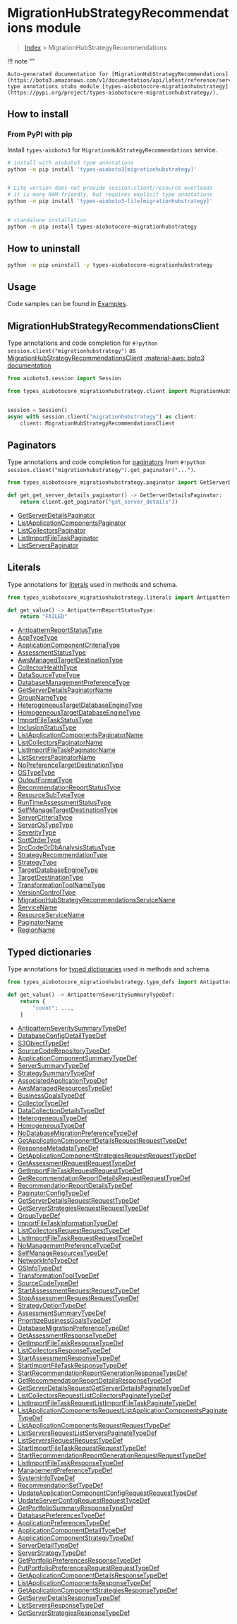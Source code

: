 # MigrationHubStrategyRecommendations module

> [Index](../README.md) > MigrationHubStrategyRecommendations


!!! note ""

    Auto-generated documentation for [MigrationHubStrategyRecommendations](https://boto3.amazonaws.com/v1/documentation/api/latest/reference/services/migrationhubstrategy.html#MigrationHubStrategyRecommendations)
    type annotations stubs module [types-aiobotocore-migrationhubstrategy](https://pypi.org/project/types-aiobotocore-migrationhubstrategy/).

## How to install



### From PyPI with pip

Install `types-aioboto3` for `MigrationHubStrategyRecommendations` service.

```bash
# install with aioboto3 type annotations
python -m pip install 'types-aioboto3[migrationhubstrategy]'


# Lite version does not provide session.client/resource overloads
# it is more RAM-friendly, but requires explicit type annotations
python -m pip install 'types-aioboto3-lite[migrationhubstrategy]'


# standalone installation
python -m pip install types-aiobotocore-migrationhubstrategy
```



## How to uninstall

```bash
python -m pip uninstall -y types-aiobotocore-migrationhubstrategy
```

## Usage

Code samples can be found in [Examples](./usage.md).

## MigrationHubStrategyRecommendationsClient

Type annotations and code completion for  `#!python session.client("migrationhubstrategy")` as [MigrationHubStrategyRecommendationsClient](./client.md)
[:material-aws: boto3 documentation](https://boto3.amazonaws.com/v1/documentation/api/latest/reference/services/migrationhubstrategy.html#MigrationHubStrategyRecommendations.Client)

```python title="Usage example"
from aioboto3.session import Session

from types_aiobotocore_migrationhubstrategy.client import MigrationHubStrategyRecommendationsClient


session = Session()
async with session.client("migrationhubstrategy") as client:
    client: MigrationHubStrategyRecommendationsClient
```


## Paginators

Type annotations and code completion for
[paginators](./paginators.md)
from `#!python session.client("migrationhubstrategy").get_paginator("...")`.

```python title="Usage example"
from types_aiobotocore_migrationhubstrategy.paginator import GetServerDetailsPaginator

def get_get_server_details_paginator() -> GetServerDetailsPaginator:
    return client.get_paginator("get_server_details"))
```

- [GetServerDetailsPaginator](./paginators.md#getserverdetailspaginator)
- [ListApplicationComponentsPaginator](./paginators.md#listapplicationcomponentspaginator)
- [ListCollectorsPaginator](./paginators.md#listcollectorspaginator)
- [ListImportFileTaskPaginator](./paginators.md#listimportfiletaskpaginator)
- [ListServersPaginator](./paginators.md#listserverspaginator)








## Literals

Type annotations for [literals](./literals.md) used in methods and schema.

```python title="Usage example"
from types_aiobotocore_migrationhubstrategy.literals import AntipatternReportStatusType

def get_value() -> AntipatternReportStatusType:
    return "FAILED"
```

- [AntipatternReportStatusType](./literals.md#antipatternreportstatustype)
- [AppTypeType](./literals.md#apptypetype)
- [ApplicationComponentCriteriaType](./literals.md#applicationcomponentcriteriatype)
- [AssessmentStatusType](./literals.md#assessmentstatustype)
- [AwsManagedTargetDestinationType](./literals.md#awsmanagedtargetdestinationtype)
- [CollectorHealthType](./literals.md#collectorhealthtype)
- [DataSourceTypeType](./literals.md#datasourcetypetype)
- [DatabaseManagementPreferenceType](./literals.md#databasemanagementpreferencetype)
- [GetServerDetailsPaginatorName](./literals.md#getserverdetailspaginatorname)
- [GroupNameType](./literals.md#groupnametype)
- [HeterogeneousTargetDatabaseEngineType](./literals.md#heterogeneoustargetdatabaseenginetype)
- [HomogeneousTargetDatabaseEngineType](./literals.md#homogeneoustargetdatabaseenginetype)
- [ImportFileTaskStatusType](./literals.md#importfiletaskstatustype)
- [InclusionStatusType](./literals.md#inclusionstatustype)
- [ListApplicationComponentsPaginatorName](./literals.md#listapplicationcomponentspaginatorname)
- [ListCollectorsPaginatorName](./literals.md#listcollectorspaginatorname)
- [ListImportFileTaskPaginatorName](./literals.md#listimportfiletaskpaginatorname)
- [ListServersPaginatorName](./literals.md#listserverspaginatorname)
- [NoPreferenceTargetDestinationType](./literals.md#nopreferencetargetdestinationtype)
- [OSTypeType](./literals.md#ostypetype)
- [OutputFormatType](./literals.md#outputformattype)
- [RecommendationReportStatusType](./literals.md#recommendationreportstatustype)
- [ResourceSubTypeType](./literals.md#resourcesubtypetype)
- [RunTimeAssessmentStatusType](./literals.md#runtimeassessmentstatustype)
- [SelfManageTargetDestinationType](./literals.md#selfmanagetargetdestinationtype)
- [ServerCriteriaType](./literals.md#servercriteriatype)
- [ServerOsTypeType](./literals.md#serverostypetype)
- [SeverityType](./literals.md#severitytype)
- [SortOrderType](./literals.md#sortordertype)
- [SrcCodeOrDbAnalysisStatusType](./literals.md#srccodeordbanalysisstatustype)
- [StrategyRecommendationType](./literals.md#strategyrecommendationtype)
- [StrategyType](./literals.md#strategytype)
- [TargetDatabaseEngineType](./literals.md#targetdatabaseenginetype)
- [TargetDestinationType](./literals.md#targetdestinationtype)
- [TransformationToolNameType](./literals.md#transformationtoolnametype)
- [VersionControlType](./literals.md#versioncontroltype)
- [MigrationHubStrategyRecommendationsServiceName](./literals.md#migrationhubstrategyrecommendationsservicename)
- [ServiceName](./literals.md#servicename)
- [ResourceServiceName](./literals.md#resourceservicename)
- [PaginatorName](./literals.md#paginatorname)
- [RegionName](./literals.md#regionname)




## Typed dictionaries

Type annotations for [typed dictionaries](./type_defs.md) used in methods and schema.

```python title="Usage example"
from types_aiobotocore_migrationhubstrategy.type_defs import AntipatternSeveritySummaryTypeDef

def get_value() -> AntipatternSeveritySummaryTypeDef:
    return {
        "count": ...,
    }
```

- [AntipatternSeveritySummaryTypeDef](./type_defs.md#antipatternseveritysummarytypedef)
- [DatabaseConfigDetailTypeDef](./type_defs.md#databaseconfigdetailtypedef)
- [S3ObjectTypeDef](./type_defs.md#s3objecttypedef)
- [SourceCodeRepositoryTypeDef](./type_defs.md#sourcecoderepositorytypedef)
- [ApplicationComponentSummaryTypeDef](./type_defs.md#applicationcomponentsummarytypedef)
- [ServerSummaryTypeDef](./type_defs.md#serversummarytypedef)
- [StrategySummaryTypeDef](./type_defs.md#strategysummarytypedef)
- [AssociatedApplicationTypeDef](./type_defs.md#associatedapplicationtypedef)
- [AwsManagedResourcesTypeDef](./type_defs.md#awsmanagedresourcestypedef)
- [BusinessGoalsTypeDef](./type_defs.md#businessgoalstypedef)
- [CollectorTypeDef](./type_defs.md#collectortypedef)
- [DataCollectionDetailsTypeDef](./type_defs.md#datacollectiondetailstypedef)
- [HeterogeneousTypeDef](./type_defs.md#heterogeneoustypedef)
- [HomogeneousTypeDef](./type_defs.md#homogeneoustypedef)
- [NoDatabaseMigrationPreferenceTypeDef](./type_defs.md#nodatabasemigrationpreferencetypedef)
- [GetApplicationComponentDetailsRequestRequestTypeDef](./type_defs.md#getapplicationcomponentdetailsrequestrequesttypedef)
- [ResponseMetadataTypeDef](./type_defs.md#responsemetadatatypedef)
- [GetApplicationComponentStrategiesRequestRequestTypeDef](./type_defs.md#getapplicationcomponentstrategiesrequestrequesttypedef)
- [GetAssessmentRequestRequestTypeDef](./type_defs.md#getassessmentrequestrequesttypedef)
- [GetImportFileTaskRequestRequestTypeDef](./type_defs.md#getimportfiletaskrequestrequesttypedef)
- [GetRecommendationReportDetailsRequestRequestTypeDef](./type_defs.md#getrecommendationreportdetailsrequestrequesttypedef)
- [RecommendationReportDetailsTypeDef](./type_defs.md#recommendationreportdetailstypedef)
- [PaginatorConfigTypeDef](./type_defs.md#paginatorconfigtypedef)
- [GetServerDetailsRequestRequestTypeDef](./type_defs.md#getserverdetailsrequestrequesttypedef)
- [GetServerStrategiesRequestRequestTypeDef](./type_defs.md#getserverstrategiesrequestrequesttypedef)
- [GroupTypeDef](./type_defs.md#grouptypedef)
- [ImportFileTaskInformationTypeDef](./type_defs.md#importfiletaskinformationtypedef)
- [ListCollectorsRequestRequestTypeDef](./type_defs.md#listcollectorsrequestrequesttypedef)
- [ListImportFileTaskRequestRequestTypeDef](./type_defs.md#listimportfiletaskrequestrequesttypedef)
- [NoManagementPreferenceTypeDef](./type_defs.md#nomanagementpreferencetypedef)
- [SelfManageResourcesTypeDef](./type_defs.md#selfmanageresourcestypedef)
- [NetworkInfoTypeDef](./type_defs.md#networkinfotypedef)
- [OSInfoTypeDef](./type_defs.md#osinfotypedef)
- [TransformationToolTypeDef](./type_defs.md#transformationtooltypedef)
- [SourceCodeTypeDef](./type_defs.md#sourcecodetypedef)
- [StartAssessmentRequestRequestTypeDef](./type_defs.md#startassessmentrequestrequesttypedef)
- [StopAssessmentRequestRequestTypeDef](./type_defs.md#stopassessmentrequestrequesttypedef)
- [StrategyOptionTypeDef](./type_defs.md#strategyoptiontypedef)
- [AssessmentSummaryTypeDef](./type_defs.md#assessmentsummarytypedef)
- [PrioritizeBusinessGoalsTypeDef](./type_defs.md#prioritizebusinessgoalstypedef)
- [DatabaseMigrationPreferenceTypeDef](./type_defs.md#databasemigrationpreferencetypedef)
- [GetAssessmentResponseTypeDef](./type_defs.md#getassessmentresponsetypedef)
- [GetImportFileTaskResponseTypeDef](./type_defs.md#getimportfiletaskresponsetypedef)
- [ListCollectorsResponseTypeDef](./type_defs.md#listcollectorsresponsetypedef)
- [StartAssessmentResponseTypeDef](./type_defs.md#startassessmentresponsetypedef)
- [StartImportFileTaskResponseTypeDef](./type_defs.md#startimportfiletaskresponsetypedef)
- [StartRecommendationReportGenerationResponseTypeDef](./type_defs.md#startrecommendationreportgenerationresponsetypedef)
- [GetRecommendationReportDetailsResponseTypeDef](./type_defs.md#getrecommendationreportdetailsresponsetypedef)
- [GetServerDetailsRequestGetServerDetailsPaginateTypeDef](./type_defs.md#getserverdetailsrequestgetserverdetailspaginatetypedef)
- [ListCollectorsRequestListCollectorsPaginateTypeDef](./type_defs.md#listcollectorsrequestlistcollectorspaginatetypedef)
- [ListImportFileTaskRequestListImportFileTaskPaginateTypeDef](./type_defs.md#listimportfiletaskrequestlistimportfiletaskpaginatetypedef)
- [ListApplicationComponentsRequestListApplicationComponentsPaginateTypeDef](./type_defs.md#listapplicationcomponentsrequestlistapplicationcomponentspaginatetypedef)
- [ListApplicationComponentsRequestRequestTypeDef](./type_defs.md#listapplicationcomponentsrequestrequesttypedef)
- [ListServersRequestListServersPaginateTypeDef](./type_defs.md#listserversrequestlistserverspaginatetypedef)
- [ListServersRequestRequestTypeDef](./type_defs.md#listserversrequestrequesttypedef)
- [StartImportFileTaskRequestRequestTypeDef](./type_defs.md#startimportfiletaskrequestrequesttypedef)
- [StartRecommendationReportGenerationRequestRequestTypeDef](./type_defs.md#startrecommendationreportgenerationrequestrequesttypedef)
- [ListImportFileTaskResponseTypeDef](./type_defs.md#listimportfiletaskresponsetypedef)
- [ManagementPreferenceTypeDef](./type_defs.md#managementpreferencetypedef)
- [SystemInfoTypeDef](./type_defs.md#systeminfotypedef)
- [RecommendationSetTypeDef](./type_defs.md#recommendationsettypedef)
- [UpdateApplicationComponentConfigRequestRequestTypeDef](./type_defs.md#updateapplicationcomponentconfigrequestrequesttypedef)
- [UpdateServerConfigRequestRequestTypeDef](./type_defs.md#updateserverconfigrequestrequesttypedef)
- [GetPortfolioSummaryResponseTypeDef](./type_defs.md#getportfoliosummaryresponsetypedef)
- [DatabasePreferencesTypeDef](./type_defs.md#databasepreferencestypedef)
- [ApplicationPreferencesTypeDef](./type_defs.md#applicationpreferencestypedef)
- [ApplicationComponentDetailTypeDef](./type_defs.md#applicationcomponentdetailtypedef)
- [ApplicationComponentStrategyTypeDef](./type_defs.md#applicationcomponentstrategytypedef)
- [ServerDetailTypeDef](./type_defs.md#serverdetailtypedef)
- [ServerStrategyTypeDef](./type_defs.md#serverstrategytypedef)
- [GetPortfolioPreferencesResponseTypeDef](./type_defs.md#getportfoliopreferencesresponsetypedef)
- [PutPortfolioPreferencesRequestRequestTypeDef](./type_defs.md#putportfoliopreferencesrequestrequesttypedef)
- [GetApplicationComponentDetailsResponseTypeDef](./type_defs.md#getapplicationcomponentdetailsresponsetypedef)
- [ListApplicationComponentsResponseTypeDef](./type_defs.md#listapplicationcomponentsresponsetypedef)
- [GetApplicationComponentStrategiesResponseTypeDef](./type_defs.md#getapplicationcomponentstrategiesresponsetypedef)
- [GetServerDetailsResponseTypeDef](./type_defs.md#getserverdetailsresponsetypedef)
- [ListServersResponseTypeDef](./type_defs.md#listserversresponsetypedef)
- [GetServerStrategiesResponseTypeDef](./type_defs.md#getserverstrategiesresponsetypedef)

